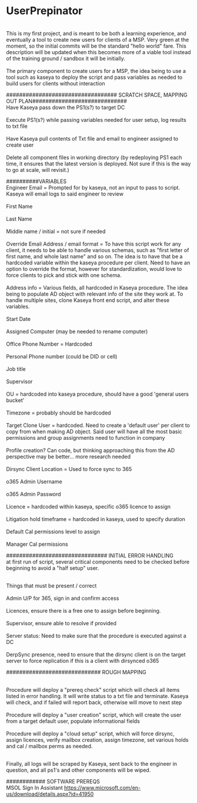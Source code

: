 # UserPrepinator
<br>This is my first project, and is meant to be both a learning experience, and eventually a tool to create new users for clients of a MSP. Very green at the moment, so the initial commits will be the standard "hello world" fare. This description will be updated when this becomes more of a viable tool instead of the training ground / sandbox it will be initially.<br/>
<br>The primary component to create users for a MSP, the idea being to use a tool such as kaseya to deploy the script and pass variables as needed to build users for clients without interaction<br/>



################################## SCRATCH SPACE, MAPPING OUT PLAN#############################
<br>Have Kaseya pass down the PS1(s?) to target DC<br/>
<br>Execute PS1(s?) while passing variables needed for user setup, log results to txt file<br/>
<br>Have Kaseya pull contents of Txt file and email to engineer assigned to create user<br/>
<br>Delete all component files in working directory (by redeploying PS1 each time, it ensures that the latest version is deployed. Not sure if this is the way to go at scale, will revisit.)<br/>


##########VARIABLES
<br>Engineer Email = Prompted for by kaseya, not an input to pass to script. Kaseya will email logs to said engineer to review<br/>
<br>First Name<br/>
<br>Last Name<br/>
<br>Middle name / initial = not sure if needed<br/>
<br>Override Email Address / email format = To have this script work for any client, it needs to be able to handle various schemas, such as "first letter of first name, and whole last name" and so on. The idea is to have that be a hardcoded variable within the kaseya procedure per client. Need to have an option to override the format, however for standardization, would love to force clients to pick and stick with one schema. <br/>
<br>Address info = Various fields, all hardcoded in Kaseya procedure. The idea being to populate AD object with relevant info of the site they work at. To handle multiple sites, clone Kaseya front end script, and alter these variables. <br/>
<br>Start Date<br/>
<br>Assigned Computer (may be needed to rename computer)<br/>
<br>Office Phone Number = Hardcoded<br/>
<br>Personal Phone number (could be DID or cell)<br/>
<br>Job title<br/>
<br>Supervisor<br/>
<br>OU = hardcoded into kaseya procedure, should have a good 'general users bucket'<br/>
<br>Timezone = probably should be hardcoded<br/>
<br>Target Clone User = hardcoded. Need to create a 'default user' per client to copy from when making AD object. Said user will have all the most basic permissions and group assignments need to function in company<br/>
<br>Profile creation? Can code, but thinking approaching this from the AD perspective may be better... more research needed<br/>
<br>Dirsync Client Location = Used to force sync to 365<br/>
<br>o365 Admin Username<br/>
<br>o365 Admin Password<br/>
<br>Licence = hardcoded within kaseya, specific o365 licence to assign<br/>
<br>Litigation hold timeframe = hardcoded in kaseya, used to specify duration<br/>
<br>Default Cal permissions level to assign<br/>
<br>Manager Cal permissions<br/>



############################### INITIAL ERROR HANDLING
<br>at first run of script, several critical components need to be checked before beginning to avoid a "half setup" user. <br/>


<br>Things that must be present / correct<br/>
<br>Admin U/P for 365, sign in and confirm access<br/>
<br>Licences, ensure there is a free one to assign before beginning. <br/>
<br>Supervisor, ensure able to resolve if provided<br/>
<br>Server status: Need to make sure that the procedure is executed against a DC<br/>
<br>DerpSync presence, need to ensure that the dirsync client is on the target server to force replication if this is a client with dirsynced o365<br/>


############################# ROUGH MAPPING

<br>Procedure will deploy a "prereq check" script which will check all items listed in error handling. It will write status to a txt file and terminate. Kaseya will check, and if failed will report back, otherwise will move to next step<br/>
<br>Procedure will deploy a "user creation" script, which will create the user from a target default user, populate informational fields<br/>
<br>Procedure will deploy a "cloud setup" script, which will force dirsync, assign licences, verify mailbox creation, assign timezone, set various holds and cal / mailbox perms as needed. <br/>

<br>Finally, all logs will be scraped by Kaseya, sent back to the engineer in question, and all ps1's and other components will be wiped. <br/>


############ SOFTWARE PREREQS
<br> MSOL Sign In Assistant https://www.microsoft.com/en-us/download/details.aspx?id=41950<br/>

